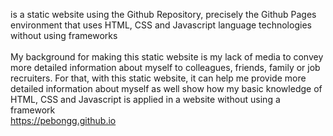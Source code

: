 is a static website using the Github Repository, precisely the Github Pages environment that uses HTML, CSS and Javascript language technologies without using frameworks<br>
<br>
My background for making this static website is my lack of media to convey more detailed information about myself to colleagues, friends, family or job recruiters. For that, with this static website, it can help me provide more detailed information about myself as well show how my basic knowledge of HTML, CSS and Javascript is applied in a website without using a framework
<br>
https://pebongg.github.io
